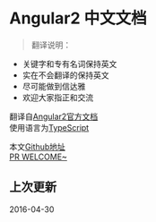# Angular2 中文文档

> 翻译说明：  
* 关键字和专有名词保持英文
* 实在不会翻译的保持英文
* 尽可能做到信达雅
* 欢迎大家指正和交流

翻译自[Angular2官方文档](https://angular.io/docs/ts/latest/)  
使用语言为[TypeScript](http://www.typescriptlang.org/)

本文[Github地址](https://github.com/Emeryao/angular2-docs)  
[PR WELCOME~](https://github.com/Emeryao/angular2-docs/pulls)

## 上次更新
2016-04-30